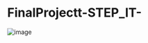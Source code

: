 # FinalProjectt-STEP_IT-

![image](https://github.com/user-attachments/assets/4eff018d-0a32-471f-98ca-ae6949a61b3d)


